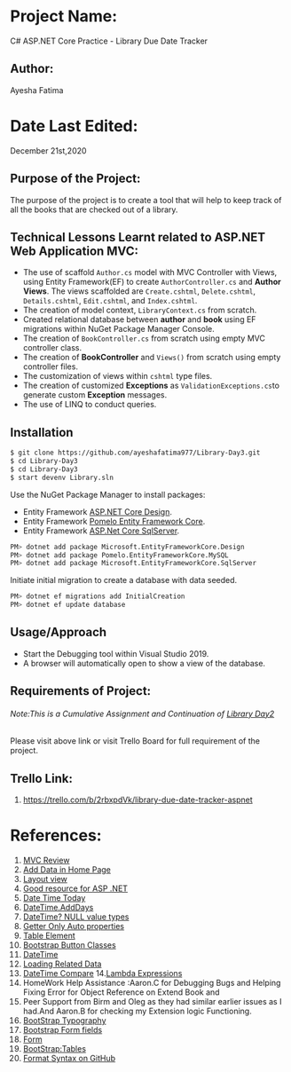 # Project Name:

C# ASP.NET Core Practice - Library Due Date Tracker

## Author:

Ayesha Fatima

# Date Last Edited:

December 21st,2020

## Purpose of the Project:

The purpose of the project is to create a tool that will help to keep track of all the books that are checked out of a library.

## Technical Lessons Learnt related to ASP.NET Web Application MVC:

- The use of scaffold `Author.cs` model with MVC Controller with Views, using Entity Framework(EF) to create `AuthorController.cs` and **Author Views**. The views scaffolded are `Create.cshtml`, `Delete.cshtml`, `Details.cshtml`, `Edit.cshtml`, and `Index.cshtml`.
- The creation of model context, `LibraryContext.cs` from scratch.
- Created relational database between **author** and **book** using EF migrations within NuGet Package Manager Console.
- The creation of `BookController.cs` from scratch using empty MVC controller class.
- The creation of **BookController** and `Views()` from scratch using empty controller files.
- The customization of views within `cshtml` type files.
- The creation of customized **Exceptions** as `ValidationExceptions.cs`to generate custom **Exception** messages.
- The use of LINQ to conduct queries.

## Installation

```bash
$ git clone https://github.com/ayeshafatima977/Library-Day3.git
$ cd Library-Day3
$ cd Library-Day3
$ start devenv Library.sln
```

Use the NuGet Package Manager to install packages:

- Entity Framework [ASP.NET Core Design](https://docs.microsoft.com/en-us/ef/core/get-started/?tabs=netcore-cli).
- Entity Framework [Pomelo Entity Framework Core](https://github.com/PomeloFoundation/Pomelo.EntityFrameworkCore.MySql).
- Entity Framework [ASP.Net Core SqlServer](https://docs.microsoft.com/en-us/ef/core/).

```bash
PM> dotnet add package Microsoft.EntityFrameworkCore.Design
PM> dotnet add package Pomelo.EntityFrameworkCore.MySQL
PM> dotnet add package Microsoft.EntityFrameworkCore.SqlServer
```

Initiate initial migration to create a database with data seeded.

```bash
PM> dotnet ef migrations add InitialCreation
PM> dotnet ef update database
```

## Usage/Approach

- Start the Debugging tool within Visual Studio 2019.
- A browser will automatically open to show a view of the database.

## Requirements of Project:

###### Note:This is a Cumulative Assignment and Continuation of [Library Day2](https://github.com/ayeshafatima977/Library-Day-2.git)

Please visit above link or visit Trello Board for full requirement of the project.

## Trello Link:

1. https://trello.com/b/2rbxpdVk/library-due-date-tracker-aspnet

# References:

1. [MVC Review](https://github.com/TECHCareers-by-Manpower/4.2-MVC)
2. [Add Data in Home Page](https://www.learnrazorpages.com/razor-pages/tutorial/bakery/working-with-data)
3. [Layout view](https://docs.microsoft.com/en-us/aspnet/core/mvc/views/layout?view=aspnetcore-3.1)
4. [Good resource for ASP .NET](https://www.tutorialsteacher.com/mvc/action-method-in-mvc)
5. [Date Time Today](https://docs.microsoft.com/en-us/dotnet/api/system.datetime.today?view=netcore-3.1)
6. [DateTime.AddDays](https://docs.microsoft.com/en-us/dotnet/api/system.datetime.adddays?view=netcore-3.1)
7. [DateTime? NULL value types](https://docs.microsoft.com/en-us/dotnet/csharp/language-reference/builtin-types/nullable-value-types)
8. [Getter Only Auto properties](https://www.c-sharpcorner.com/UploadFile/a20beb/getter-only-auto-properties-in-C-Sharp-6-0/)
9. [Table Element](https://developer.mozilla.org/en-US/docs/Web/HTML/Element/table)
10. [Bootstrap Button Classes](https://www.w3schools.com/bootstrap/bootstrap_buttons.asp)
11. [DateTime](https://www.w3resource.com/csharp-exercises/datetime/csharp-datetime-exercise-17.php)
12. [Loading Related Data](https://docs.microsoft.com/en-us/ef/core/querying/related-data/)
13. [DateTime Compare](https://docs.microsoft.com/en-us/dotnet/csharp/language-reference/operators/lambda-expressions) 14.[Lambda Expressions](https://docs.microsoft.com/en-us/dotnet/csharp/language-reference/operators/lambda-expressions)
14. HomeWork Help Assistance :Aaron.C for Debugging Bugs and Helping Fixing Error for Object Reference on Extend Book and
15. Peer Support from Birm and Oleg as they had similar earlier issues as I had.And Aaron.B for checking my Extension logic Functioning.
16. [BootStrap Typography](https://getbootstrap.com/docs/4.0/content/typography/#description-list-alignment)
17. [Bootstrap Form fields](https://getbootstrap.com/docs/4.0/components/list-group/)
18. [Form](https://www.codeply.com/go/bp/)
19. [BootStrap:Tables](https://www.w3schools.com/bootstrap/bootstrap_tables.asp)
20. [Format Syntax on GitHub](https://docs.github.com/en/free-pro-team@latest/github/writing-on-github/basic-writing-and-formatting-syntax#lists)
